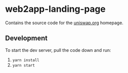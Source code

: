 # web2app-landing-page

Contains the source code for the [uniswap.org](https://uniswap.org) homepage.

## Development

To start the dev server, pull the code down and run:

1. `yarn install`
1. `yarn start`
